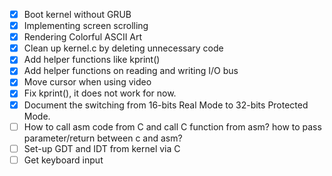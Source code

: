 - [x] Boot kernel without GRUB
- [x] Implementing screen scrolling
- [x] Rendering Colorful ASCII Art
- [x] Clean up kernel.c by deleting unnecessary code
- [x] Add helper functions like kprint()
- [x] Add helper functions on reading and writing I/O bus
- [x] Move cursor when using video
- [x] Fix kprint(), it does not work for now.
- [x] Document the switching from 16-bits Real Mode to 32-bits Protected Mode.
- [ ] How to call asm code from C and call C function from asm? how to pass parameter/return between c and asm?
- [ ] Set-up GDT and IDT from kernel via C
- [ ] Get keyboard input
